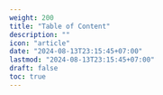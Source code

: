 ```yaml
---
weight: 200
title: "Table of Content"
description: ""
icon: "article"
date: "2024-08-13T23:15:45+07:00"
lastmod: "2024-08-13T23:15:45+07:00"
draft: false
toc: true
---
```

